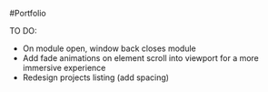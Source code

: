 #Portfolio

TO DO:
- On module open, window back closes module
- Add fade animations on element scroll into viewport for a more immersive experience
- Redesign projects listing (add spacing)
